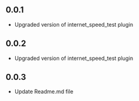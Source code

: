 ## 0.0.1
* Upgraded version of internet_speed_test plugin

## 0.0.2
* Upgraded version of internet_speed_test plugin

## 0.0.3
* Update Readme.md file
